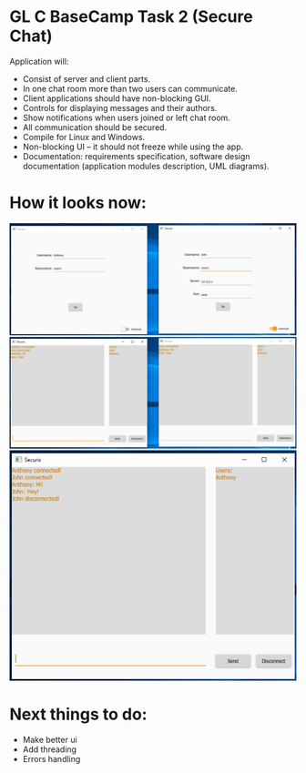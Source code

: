 # GL C BaseCamp Task 2 (Secure Chat)

Application will:
- Consist of server and client parts.
- In one chat room more than two users can communicate.
- Client applications should have non-blocking GUI.
- Controls for displaying messages and their authors.
- Show notifications when users joined or left chat room.
- All communication should be secured.
- Compile for Linux and Windows.
- Non-blocking UI – it should not freeze while using the app.
- Documentation: requirements specification, software design documentation (application modules description, UML diagrams).

# How it looks now:

![ex1](ex1.png)
![ex2](ex2.png)
![ex3](ex3.png)

# Next things to do:
- Make better ui
- Add threading
- Errors handling